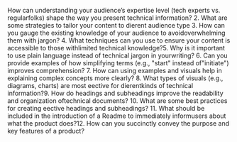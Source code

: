 How can understanding your audience’s expertise level (tech experts vs. regularfolks) shape the way you present technical information?
2. What are some strategies to tailor your content to dierent audience type
3. How can you gauge the existing knowledge of your audience to avoidoverwhelming them with jargon?
4. What techniques can you use to ensure your content is accessible to those withlimited technical knowledge?5. Why is it important to use plain language instead of technical jargon in yourwriting?
6. Can you provide examples of how simplifying terms (e.g., "start" instead of"initiate") improves comprehension?
7. How can using examples and visuals help in explaining complex concepts more clearly?
8. What types of visuals (e.g., diagrams, charts) are most eective for dierentkinds of technical information?9. How do headings and subheadings improve the readability and organization oftechnical documents?
10. What are some best practices for creating eective headings and subheadings?
11. What should be included in the introduction of a Readme to immediately informusers about what the product does?12. How can you succinctly convey the purpose and key features of a product?
